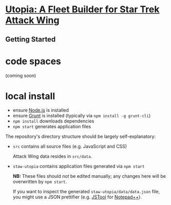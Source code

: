 [Utopia: A Fleet Builder for Star Trek Attack Wing](https://kfnexus.github.io/staw-utopia/index.html)
=====================================================================================================


Getting Started
---------------
# code spaces
(coming soon)

# local install

* ensure [Node.js](http://nodejs.org) is installed
* ensure [Grunt](https://gruntjs.com/getting-started) is installed (typically
  via `npm install -g grunt-cli`)
* `npm install` downloads dependencies
* `npm start` generates application files

The repository's directory structure should be largely self-explanatory:

* `src` contains all source files (e.g. JavaScript and CSS)

  Attack Wing data resides in `src/data`.

* `staw-utopia` contains application files generated via `npm start`

  **NB:** These files should _not_ be edited manually; any changes here will be
          overwritten by `npm start`.

  If you want to inspect the generated `staw-utopia/data/data.json` file, you
  might use a JSON prettifier (e.g. [JSTool](http://www.sunjw.us/jstoolnpp/) for
  [Notepad++](https://notepad-plus-plus.org)).

